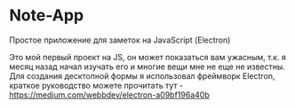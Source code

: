 # Note-App
Простое приложение для заметок на JavaScript (Еlectron)

Это мой первый проект на JS, он может показаться вам ужасным, т.к. я месяц назад начал изучать его и многие вещи мне не еще не известны.
Для создания десктопной формы я использовал фреймворк Electron, краткое руководство можете прочитать тут - https://medium.com/webbdev/electron-a09bf196a40b
